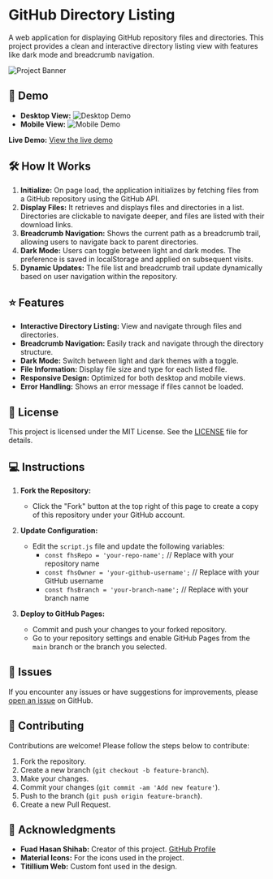 # GitHub Directory Listing

A web application for displaying GitHub repository files and directories. This project provides a clean and interactive directory listing view with features like dark mode and breadcrumb navigation.

![Project Banner](path-to-your-project-banner-image)

## 🚀 Demo

- **Desktop View:**
  ![Desktop Demo](path-to-your-desktop-demo-image)
- **Mobile View:**
  ![Mobile Demo](path-to-your-mobile-demo-image)

**Live Demo:** [View the live demo](https://fuadhasanshihab.github.io/GithubDirectoryListing)

## 🛠 How It Works

1. **Initialize:** On page load, the application initializes by fetching files from a GitHub repository using the GitHub API.
2. **Display Files:** It retrieves and displays files and directories in a list. Directories are clickable to navigate deeper, and files are listed with their download links.
3. **Breadcrumb Navigation:** Shows the current path as a breadcrumb trail, allowing users to navigate back to parent directories.
4. **Dark Mode:** Users can toggle between light and dark modes. The preference is saved in localStorage and applied on subsequent visits.
5. **Dynamic Updates:** The file list and breadcrumb trail update dynamically based on user navigation within the repository.

## ⭐ Features

- **Interactive Directory Listing:** View and navigate through files and directories.
- **Breadcrumb Navigation:** Easily track and navigate through the directory structure.
- **Dark Mode:** Switch between light and dark themes with a toggle.
- **File Information:** Display file size and type for each listed file.
- **Responsive Design:** Optimized for both desktop and mobile views.
- **Error Handling:** Shows an error message if files cannot be loaded.

## 📜 License

This project is licensed under the MIT License. See the [LICENSE](LICENSE) file for details.

## 💻 Instructions

1. **Fork the Repository:**
   - Click the "Fork" button at the top right of this page to create a copy of this repository under your GitHub account.

2. **Update Configuration:**
   - Edit the `script.js` file and update the following variables:
     - `const fhsRepo = 'your-repo-name';` // Replace with your repository name
     - `const fhsOwner = 'your-github-username';` // Replace with your GitHub username
     - `const fhsBranch = 'your-branch-name';` // Replace with your branch name

3. **Deploy to GitHub Pages:**
   - Commit and push your changes to your forked repository.
   - Go to your repository settings and enable GitHub Pages from the `main` branch or the branch you selected.

## 🐛 Issues

If you encounter any issues or have suggestions for improvements, please [open an issue](https://github.com/fuadhasanshihab/github-directory-listing/issues) on GitHub.

## 🤝 Contributing

Contributions are welcome! Please follow the steps below to contribute:

1. Fork the repository.
2. Create a new branch (`git checkout -b feature-branch`).
3. Make your changes.
4. Commit your changes (`git commit -am 'Add new feature'`).
5. Push to the branch (`git push origin feature-branch`).
6. Create a new Pull Request.

## 📝 Acknowledgments

- **Fuad Hasan Shihab:** Creator of this project. [GitHub Profile](https://github.com/fuadhasanshihab)
- **Material Icons:** For the icons used in the project.
- **Titillium Web:** Custom font used in the design.
